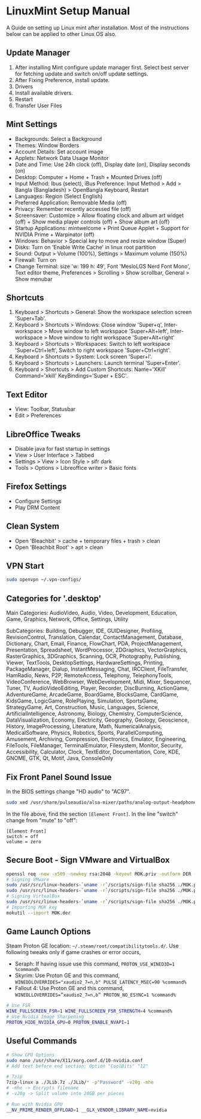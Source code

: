# LinuxMint Setup Manual

A Guide on setting up Linux mint after installation. Most of the instructions below can be applied to other Linux OS also.

## Update Manager

1. After installing Mint configure update manager first. Select best server for fetching update and switch on/off update settings.
2. After Fixing Preference, install update.
3. Drivers
4. Install available drivers.
5. Restart
6. Transfer User Files

## Mint Settings

- Backgrounds: Select a Background
- Themes: Window Borders
- Account Details: Set account image
- Applets: Network Data Usage Monitor
- Date and Time: Use 24h clock (off), Display date (on), Display seconds (on)
- Desktop: Computer + Home + Trash + Mounted Drives (off)
- Input Method: Ibus (select), iBus Preference: Input Method > Add > Bangla (Bangladesh) > OpenBangla Keyboard, Restart
- Languages: Region (Select English)
- Preferred Application: Removable Media (off)
- Privacy: Remember recently accessed file (off)
- Screensaver: Customize > Allow floating clock and album art widget (off) + Show media player controls (off) + Show album art (off)
- Startup Applications: mintwelcome + Print Queue Applet + Support for NVIDIA Prime + Warpinator (off)
- Windows: Behavior > Special key to move and resize window (Super)
- Disks: Turn on 'Enable Write Cache' in linux root partition
- Sound: Output > Volume (100%), Settings > Maximum volume (150%)
- Firewall: Turn on
- Change Terminal: size 'w: 199 h: 49', Font 'MesloLGS Nerd Font Mono', Text editor theme, Preferences > Scrolling > Show scrollbar, General > Show menubar

## Shortcuts

1. Keyboard > Shortcuts > General: Show the workspace selection screen 'Super+Tab'.
2. Keyboard > Shortcuts > Windows: Close window 'Super+q', Inter-workspace > Move window to left workspace 'Super+Alt+left', Inter-workspace > Move window to right workspace 'Super+Alt+right'
3. Keyboard > Shortcuts > Workspaces: Switch to left workspace 'Super+Ctrl+left', Switch to right workspace 'Super+Ctrl+right'.
4. Keyboard > Shortcuts > System: Lock screen 'Super+l'.
5. Keyboard > Shortcuts > Launchers: Launch terminal 'Super+Enter'.
6. Keyboard > Shortcuts > Add Custom Shortcuts: Name='XKill' Command='xkill' KeyBindings='Super + ESC'.

## Text Editor

- View: Toolbar, Statusbar
- Edit > Preferences

## LibreOffice Tweaks

- Disable java for fast startup in settings
- View > User Interface > Tabbed
- Settings > View > Icon Style > sifr dark
- Tools > Options > Libreoffice writer > Basic fonts

## Firefox Settings

- Configure Settings
- Play DRM Content

## Clean System

- Open 'Bleachbit' > cache + temporary files + trash > clean
- Open 'Bleachbit Root' > apt > clean

## VPN Start

```bash
sudo openvpn ~/.vpn-configs/
```

## Categories for '.desktop'

Main Categories: AudioVideo, Audio, Video, Development, Education, Game, Graphics, Network, Office, Settings, Utility

SubCategories: Building, Debugger, IDE, GUIDesigner, Profiling, RevisionControl, Translation, Calendar, ContactManagement, Database, Dictionary, Chart, Email, Finance, FlowChart, PDA, ProjectManagement, Presentation, Spreadsheet, WordProcessor, 2DGraphics, VectorGraphics, RasterGraphics, 3DGraphics, Scanning, OCR, Photography, Publishing, Viewer, TextTools, DesktopSettings, HardwareSettings, Printing, PackageManager, Dialup, InstantMessaging, Chat, IRCClient, FileTransfer, HamRadio, News, P2P, RemoteAccess, Telephony, TelephonyTools, VideoConference, WebBrowser, WebDevelopment, Midi, Mixer, Sequencer, Tuner, TV, AudioVideoEditing, Player, Recorder, DiscBurning, ActionGame, AdventureGame, ArcadeGame, BoardGame, BlocksGame, CardGame, KidsGame, LogicGame, RolePlaying, Simulation, SportsGame, StrategyGame, Art, Construction, Music, Languages, Science, ArtificialIntelligence, Astronomy, Biology, Chemistry, ComputerScience, DataVisualization, Economy, Electricity, Geography, Geology, Geoscience, History, ImageProcessing, Literature, Math, NumericalAnalysis, MedicalSoftware, Physics, Robotics, Sports, ParallelComputing, Amusement, Archiving, Compression, Electronics, Emulator, Engineering, FileTools, FileManager, TerminalEmulator, Filesystem, Monitor, Security, Accessibility, Calculator, Clock, TextEditor, Documentation, Core, KDE, GNOME, GTK, Qt, Motif, Java, ConsoleOnly

## Fix Front Panel Sound Issue

In the BIOS settings change "HD audio" to "AC97".

```bash
sudo xed /usr/share/pulseaudio/alsa-mixer/paths/analog-output-headphones.conf
```

In the file above, find the section `[Element Front]`. In the line "switch" change from "mute" to "off":

```
[Element Front]
switch = off
volume = zero
```

## Secure Boot - Sign VMware and VirtualBox

```bash
openssl req -new -x509 -newkey rsa:2048 -keyout MOK.priv -outform DER -out MOK.der -nodes -days 36500 -subj "/CN=VMware/"
# Signing VMware
sudo /usr/src/linux-headers-`uname -r`/scripts/sign-file sha256 ./MOK.priv ./MOK.der $(modinfo -n vmmon)
sudo /usr/src/linux-headers-`uname -r`/scripts/sign-file sha256 ./MOK.priv ./MOK.der $(modinfo -n vmnet)
# Signing VirtualBox
sudo /usr/src/linux-headers-`uname -r`/scripts/sign-file sha256 ./MOK.priv ./MOK.der $(modinfo -n vboxdrv)
# Importing MOK key
mokutil --import MOK.der
```

## Game Launch Options

Steam Proton GE location: `~/.steam/root/compatibilitytools.d/`. Use following tweaks only if game crashes or error occurs,

- Seraph: If having issue use this command, `PROTON_USE_WINED3D=1 %command%`
- Skyrim: Use Proton GE and this command, `WINEDDLOVERRIDES="xaudio2_7=n,b" PULSE_LATENCY_MSEC=90 %command%`
- Fallout 4: Use Proton GE and this command, `WINEDLLOVERRIDES=”xaudio2_7=n,b” PROTON_NO_ESYNC=1 %command%`

```bash
# Use FSR
WINE_FULLSCREEN_FSR=1 WINE_FULLSCREEN_FSR_STRENGTH=4 %command%
# Use Nvidia Image Sharpening
PROTON_HIDE_NVIDIA_GPU=0 PROTON_ENABLE_NVAPI=1
```

## Useful Commands

```bash
# Show GPU Options
sudo nano /usr/share/X11/xorg.conf.d/10-nvidia.conf
# Add text before end section: Option "CoolBits" "12"

# 7zip
7zip-linux a ./JLib.7z ./JLib/* -p"Password" -v20g -mhe
# -mhe -> Encrypts filename
# -v20g -> Split volume into 20GB per pieces

# Run with Nvidia GPU
__NV_PRIME_RENDER_OFFLOAD=1 __GLX_VENDOR_LIBRARY_NAME=nvidia
```
